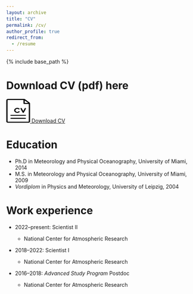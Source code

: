 ```yaml
---
layout: archive
title: "CV"
permalink: /cv/
author_profile: true
redirect_from:
  - /resume
---
```


{% include base_path %}

Download CV (pdf) here
======
<div class="cv-download">
  <a href="../CV.pdf" download>
    <img src="../cv-icon.png" width="64" height="64"> Download CV
  </a>
</div>

Education
======
* Ph.D in Meteorology and Physical Oceanography, University of Miami, 2014
* M.S. in Meteorology and Physical Oceanography, University of Miami, 2009
* *Vordiplom* in Physics and Meteorology, University of Leipzig, 2004

Work experience
======
* 2022–present: Scientist II
  * National Center for Atmospheric Research

* 2018–2022: Scientist I
  * National Center for Atmospheric Research

* 2016–2018: *Advanced Study Program* Postdoc
  * National Center for Atmospheric Research



<!-- Skills
======
* Skill 1
* Skill 2
  * Sub-skill 2.1
  * Sub-skill 2.2
  * Sub-skill 2.3
* Skill 3

Publications
======
  <ul>{% for post in site.publications %}
    {% include archive-single-cv.html %}
  {% endfor %}</ul>
  
Talks
======
  <ul>{% for post in site.talks %}
    {% include archive-single-talk-cv.html %}
  {% endfor %}</ul>
  
Teaching
======
  <ul>{% for post in site.teaching %}
    {% include archive-single-cv.html %}
  {% endfor %}</ul>
  
Service and leadership
======
* Currently signed in to 43 different slack teams
 -->


